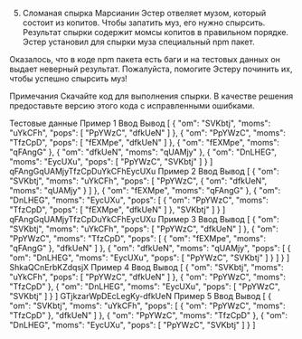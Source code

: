 5. Сломаная спырка
Марсианин Эстер отвеляет музом, который состоит из копитов. Чтобы запатить муз, его нужно спырсить. Результат спырки содержит момсы копитов в правильном порядке. Эстер установил для спырки муза специальный npm пакет.

Оказалось, что в коде npm пакета есть баги и на тестовых данных он выдает неверный результат. Пожалуйста, помогите Эстеру починить их, чтобы успешно спырсить муз!

Примечания
Скачайте код для выполнения спырки. В качестве решения предоставьте версию этого кода с исправленными ошибками.

Тестовые данные
Пример 1
Ввод	Вывод
[
  {
    "om": "SVKbtj",
    "moms": "uYkCFh",
    "pops": [
      "PpYWzC",
      "dfkUeN"
    ]
  },
  {
    "om": "PpYWzC",
    "moms": "TfzCpD",
    "pops": [
      "fEXMpe",
      "dfkUeN"
    ]
  },
  {
    "om": "fEXMpe",
    "moms": "qFAngG"
  },
  {
    "om": "dfkUeN",
    "moms": "qUAMjy"
  },
  {
    "om": "DnLHEG",
    "moms": "EycUXu",
    "pops": [
      "PpYWzC",
      "SVKbtj"
    ]
  }
]
qFAngGqUAMjyTfzCpDuYkCFhEycUXu
Пример 2
Ввод	Вывод
[
  {
    "om": "SVKbtj",
    "moms": "uYkCFh",
    "pops": [
      "PpYWzC",
      {
        "om": "dfkUeN",
        "moms": "qUAMjy"
      }
    ]
  },
  {
    "om": "fEXMpe",
    "moms": "qFAngG"
  },
  {
    "om": "DnLHEG",
    "moms": "EycUXu",
    "pops": [
      {
        "om": "PpYWzC",
        "moms": "TfzCpD",
        "pops": [
          "fEXMpe",
          "dfkUeN"
        ]
      },
      "SVKbtj"
    ]
  }
]
qFAngGqUAMjyTfzCpDuYkCFhEycUXu
Пример 3
Ввод	Вывод
[
  {
    "om": "SVKbtj",
    "moms": "uYkCFh",
    "pops": [
      "PpYWzC",
      "dfkUeN"
    ]
  },
  {
    "om": "PpYWzC",
    "moms": "TfzCpD",
    "pops": [
      {
        "om": "fEXMpe",
        "moms": "qFAngG"
      },
      "dfkUeN"
    ]
  },
  {
    "om": "dfkUeN",
    "moms": "qUAMjy",
    "pops": [
      {
        "om": "DnLHEG",
        "moms": "EycUXu",
        "pops": [
          "PpYWzC",
          "SVKbtj"
        ]
      }
    ]
  }
]
ShkaQCnErbKZdqsjX
Пример 4
Ввод	Вывод
[
  {
    "om": "SVKbtj",
    "moms": "uYkCFh",
    "pops": [
      "PpYWzC",
      "dfkUeN"
    ]
  },
  {
    "om": "PpYWzC",
    "moms": "TfzCpD"
  },
  {
    "om": "DnLHEG",
    "moms": "EycUXu",
    "pops": [
      "PpYWzC",
      "SVKbtj"
    ]
  }
]
GTjkzarWpDEcLegKy-dfkUeN
Пример 5
Ввод	Вывод
[
  {
    "om": "SVKbtj",
    "moms": "uYkCFh",
    "pops": [
      {
        "om": "PpYWzC",
        "moms": "TfzCpD"
      },
      "dfkUeN"
    ]
  },
  {
    "om": "PpYWzC",
    "moms": "TfzCpD"
  },
  {
    "om": "DnLHEG",
    "moms": "EycUXu",
    "pops": [
      "PpYWzC",
      "SVKbtj"
    ]
  }
]